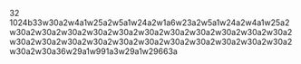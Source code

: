 32 1024b33w30a2w4a1w25a2w5a1w24a2w1a6w23a2w5a1w24a2w4a1w25a2w30a2w30a2w30a2w30a2w30a2w30a2w30a2w30a2w30a2w30a2w30a2w30a2w30a2w30a2w30a2w30a2w30a2w30a2w30a2w30a2w30a2w30a2w30a2w30a36w29a1w991a3w29a1w29663a